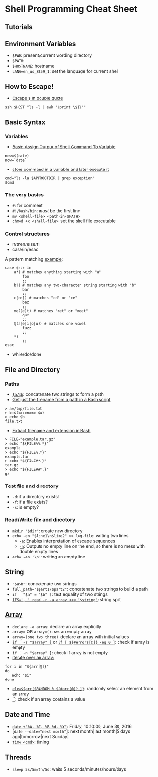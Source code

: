 # Shell Programming Cheat Sheet

## Tutorials

## Environment Variables
- `$PWD`: present/current wording directory
- `$PATH`: 
- `$HOSTNAME`: hostname
- `LANG=en_us_8859_1`: set the language for current shell

## How to Escape!
- [Escape `$` in double quote](http://superuser.com/a/178429)
```
ssh $HOST "ls -l | awk '{print \$1}'"
```

## Basic Syntax

### Variables
- [Bash: Assign Output of Shell Command To Variable](http://www.cyberciti.biz/faq/unix-linux-bsd-appleosx-bash-assign-variable-command-output/)
```
now=$(date)
now=`date`
```

- [store command in a variable and later execute it](http://stackoverflow.com/q/4668640/1833118)
```
cmd="ls -la $APPROOTDIR | grep exception"
$cmd
```

### The very basics
- `#`: for comment
- `#!/bash/bin`: *must* be the first line
- `mv <shell-file> <path-in-$PATH>`
- `chmod +x <shell-file>`: set the shell file executable

### Control structures
- if/then/else/fi
- case/in/esac

A pattern matching [example](http://stackoverflow.com/a/4555979/1833118):
```
case $str in
    a*) # matches anything starting with "a"
		foo
		;;    
    b?) # matches any two-character string starting with "b"
		bar
		;;    
    c[de]) # matches "cd" or "ce"
		baz
		;;    
    me?(e)t) # matches "met" or "meet"
		qux
		;;    
    @(a|e|i|o|u)) # matches one vowel
		fuzz
		;;   
	*)
		;;
esac
```
- while/do/done

## File and Directory

### Paths
- [`$a/$b`](http://stackoverflow.com/a/24026057/1833118): concatenate two strings to form a path
- [Get just the filename from a path in a Bash script](http://stackoverflow.com/a/3362952/1833118)
```
> a=/tmp/file.txt
> b=$(basename $a)
> echo $b
file.txt
```
- [Extract filename and extension in Bash](http://stackoverflow.com/a/965069/1833118)
```
> FILE="example.tar.gz"
> echo "${FILE%%.*}"
example
> echo "${FILE%.*}"
example.tar
> echo "${FILE#*.}"
tar.gz
> echo "${FILE##*.}"
gz
```

### Test file and directory
- `-d`: if a directory exists?
- `-f`: if a file exists?
- `-s`: is empty?

### Read/Write file and directory
- `mkdir "$dir"`: create new directory
- `echo -en "$line1\n$line2" >> log-file`: writing two lines
  - [`-e`](http://superuser.com/a/313939): Enables interpretation of escape sequences 
  - [`-n`](http://stackoverflow.com/a/18527247/1833118): Outputs no empty line on the end, so there is no mess with double empty lines 
- `echo -en '\n'`: writing an empty line

## String
- `"$a$b"`: concatenate two strings
- `full_path="$part1/$part2"`: concatenate two strings to build a path 
- `if [ "$a" = "$b" ]`: test equality of two strings
- [`IFS=', ' read -r -a array <<< "$string"`](http://stackoverflow.com/a/10586169/1833118): string split

## [Array](http://tldp.org/LDP/Bash-Beginners-Guide/html/sect_10_02.html)
- `declare -a array`: declare an array explicitly
- `array=` OR `array=()`: set an empty array
- `array=(one two three)`: declare an array with initial values
- [`if [ -z "$array" ]`](http://serverfault.com/a/700936) or [`if [ ${#errors[@]} -eq 0 ]`](http://serverfault.com/a/477506): check if array is empty
- `if [ -n "$array" ]`: check if array is not empty
- [iterate over an array:](http://stackoverflow.com/a/8880633/1833118)
```
for i in "${arr[@]}"
do
   echo "$i"
done
```

- [`ele=${arr[$RANDOM % ${#arr[@]} ]}`](http://stackoverflow.com/a/2388555/1833118): randomly select an element from an array
- [``](http://stackoverflow.com/q/3685970/1833118): check if an array contains a value

## Date and Time
- [`date +"%A, %T, %B %d, %Y"`](http://www.simplehelp.net/2008/12/18/the-linux-date-command/): Friday, 10:10:00, June 30, 2016
- [`date --date="next month"`]: next month|last month|5 days ago|tomorrow|next Sunday|
- [`time <cmd>`](http://unix.stackexchange.com/a/52315): timing

## Threads
- `sleep 5s/5m/5h/5d`: waits 5 seconds/minutes/hours/days